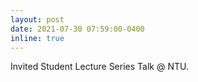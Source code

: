 ```yaml
---
layout: post
date: 2021-07-30 07:59:00-0400
inline: true
---
```


Invited Student Lecture Series Talk @ NTU.